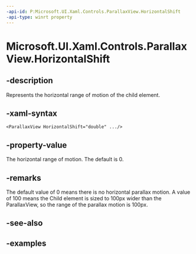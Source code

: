 ```yaml
---
-api-id: P:Microsoft.UI.Xaml.Controls.ParallaxView.HorizontalShift
-api-type: winrt property
---
```


<!-- Property syntax.
public double HorizontalShift { get;  set; }
-->

# Microsoft.UI.Xaml.Controls.ParallaxView.HorizontalShift

## -description

Represents the horizontal range of motion of the child element.

## -xaml-syntax

```xaml
<ParallaxView HorizontalShift="double" .../>
```

## -property-value

The horizontal range of motion. The default is 0.

## -remarks

The default value of 0 means there is no horizontal parallax motion. A value of 100 means the Child element is sized to 100px wider than the ParallaxView, so the range of the parallax motion is 100px.

## -see-also

## -examples

